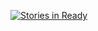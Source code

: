 [![Stories in Ready](https://badge.waffle.io/idris/openislam.org.png?label=ready)](http://waffle.io/idris/openislam.org)
